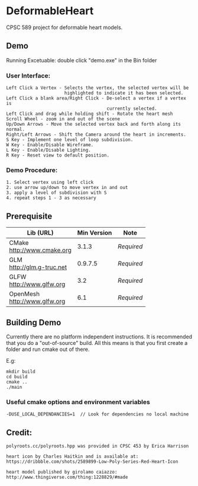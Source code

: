 # DeformableHeart
CPSC 589 project for deformable heart models.

## Demo
Running Excetuable:
    double click "demo.exe" in the Bin folder

### User Interface:
    Left Click a Vertex - Selects the vertex, the selected vertex will be
                          highlighted to indicate it has been selected.
    Left Click a blank area/Right Click - De-select a vertex if a vertex is
                                          currently selected.
    Left Click and drag while holding shift - Rotate the heart mesh
    Scroll Wheel - zoom in and out of the scene
    Up/Down Arrows - Move the selected vertex back and forth along its normal.
    Right/Left Arrows - Shift the Camera around the heart in increments.
    S Key - Implement one level of loop subdivision.
    W Key - Enable/Disable Wireframe.
    L Key - Enable/Disable Lighting.
    R Key - Reset view to default position.

### Demo Procedure:
    1. Select vertex using left click
    2. use arrow up/down to move vertex in and out
    3. apply a level of subdivision with S
    4. repeat steps 1 - 3 as necessary

## Prerequisite
| Lib (URL)                             | Min Version | Note       |
| ------------------------------------- | ----------- | ---------- |
| CMake <br> http://www.cmake.org       | 3.1.3       | *Required* |
| GLM <br> http://glm.g-truc.net        | 0.9.7.5     | *Required* |
| GLFW <br> http://www.glfw.org         | 3.2         | *Required* |
| OpenMesh <br> http://www.glfw.org     | 6.1         | *Required* |

## Building Demo
Currently there are no platform independent instructions. It is recommended that
you do a "out-of-source" build. All this means is that you first create a folder
and run cmake out of there.

E.g:
```
mkdir build
cd build
cmake ..
./main
```


### Useful cmake options and environment variables

````
-DUSE_LOCAL_DEPENDANCIES=1  // Look for dependencies no local machine
````

## Credit:
    polyroots.cc/polyroots.hpp was provided in CPSC 453 by Erica Harrison

    heart icon by Charles Haitkin and is available at:
    https://dribbble.com/shots/2589899-Low-Poly-Series-Red-Heart-Icon

    heart model published by girolamo caiazzo:
    http://www.thingiverse.com/thing:1228829/#made
